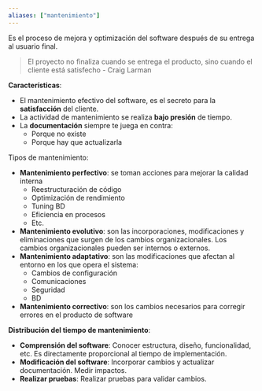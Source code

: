 ```yaml
---
aliases: ["mantenimiento"]
---
```

Es el proceso de mejora y optimización del software después de su entrega al usuario final.
> El proyecto no finaliza cuando se entrega el producto, sino cuando el cliente está satisfecho - Craig Larman

**Características**:
- El mantenimiento efectivo del software, es el secreto para la **satisfacción** del cliente.
- La actividad de mantenimiento se realiza **bajo presión** de tiempo.
- La **documentación** siempre te juega en contra:
	- Porque no existe
	- Porque hay que actualizarla

Tipos de mantenimiento:
- **Mantenimiento perfectivo**: se toman acciones para mejorar la calidad interna
	- Reestructuración de código
	- Optimización de rendimiento
	- Tuning BD
	- Eficiencia en procesos
	- Etc.
- **Mantenimiento evolutivo**: son las incorporaciones, modificaciones y eliminaciones que surgen de los cambios organizacionales. Los cambios organizacionales pueden  ser internos o externos.
- **Mantenimiento adaptativo**: son las modificaciones que afectan al entorno en los que opera el sistema:
	- Cambios de configuración
	- Comunicaciones
	- Seguridad
	- BD
- **Mantenimiento correctivo**: son los cambios necesarios para corregir errores en el producto de software

**Distribución del tiempo de mantenimiento**:
- **Comprensión del software**: Conocer estructura, diseño, funcionalidad, etc. Es directamente proporcional al tiempo de implementación.
- **Modificación del software**: Incorporar cambios y actualizar documentación. Medir impactos.
- **Realizar pruebas**: Realizar pruebas para validar cambios.
